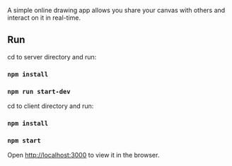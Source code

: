 A simple online drawing app allows you share your canvas with others and interact on it in real-time. 
## Run

cd to server directory and run:
### `npm install`
### `npm run start-dev`

cd to client directory and run:
### `npm install`
### `npm start`

Open [http://localhost:3000](http://localhost:3000) to view it in the browser.
